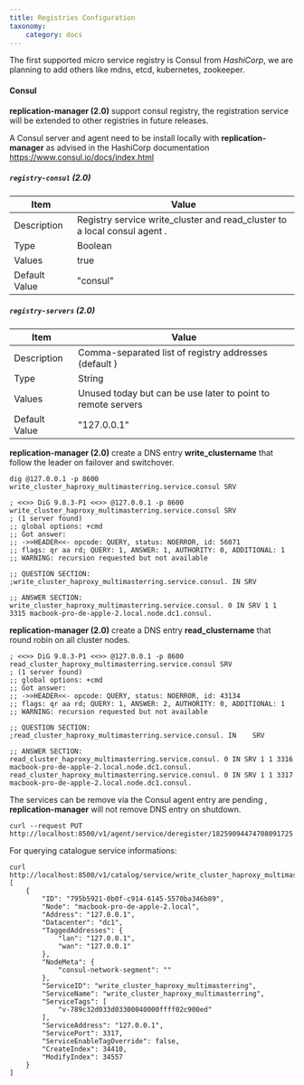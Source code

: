 ```yaml
---
title: Registries Configuration
taxonomy:
    category: docs
---
```

The first supported micro service registry is Consul from *HashiCorp*, we are planning to add others like mdns, etcd, kubernetes, zookeeper.

#### Consul

**replication-manager (2.0)** support consul registry, the registration service will be extended to other registries in future releases.

A Consul server and agent need to be install locally with **replication-manager** as advised in the HashiCorp documentation https://www.consul.io/docs/index.html

##### `registry-consul` (2.0)

| Item | Value |
| ---- | ----- |
| Description | Registry service write_cluster and read_cluster to a local consul agent . |
| Type | Boolean |
| Values | true |
| Default Value | "consul" |  

##### `registry-servers` (2.0)

| Item | Value |
| ---- | ----- |
| Description | Comma-separated list of registry addresses (default ) |
| Type | String |
| Values | Unused today but can be use later to point to remote servers|
| Default Value | "127.0.0.1" |


**replication-manager (2.0)** create a DNS entry **write_clustername** that follow the leader on failover and switchover.


```
dig @127.0.0.1 -p 8600 write_cluster_haproxy_multimasterring.service.consul SRV

; <<>> DiG 9.8.3-P1 <<>> @127.0.0.1 -p 8600 write_cluster_haproxy_multimasterring.service.consul SRV
; (1 server found)
;; global options: +cmd
;; Got answer:
;; ->>HEADER<<- opcode: QUERY, status: NOERROR, id: 56071
;; flags: qr aa rd; QUERY: 1, ANSWER: 1, AUTHORITY: 0, ADDITIONAL: 1
;; WARNING: recursion requested but not available

;; QUESTION SECTION:
;write_cluster_haproxy_multimasterring.service.consul. IN SRV

;; ANSWER SECTION:
write_cluster_haproxy_multimasterring.service.consul. 0	IN SRV 1 1 3315 macbook-pro-de-apple-2.local.node.dc1.consul.
```

**replication-manager (2.0)** create a DNS entry **read_clustername** that round robin on all cluster nodes.


```
; <<>> DiG 9.8.3-P1 <<>> @127.0.0.1 -p 8600 read_cluster_haproxy_multimasterring.service.consul SRV
; (1 server found)
;; global options: +cmd
;; Got answer:
;; ->>HEADER<<- opcode: QUERY, status: NOERROR, id: 43134
;; flags: qr aa rd; QUERY: 1, ANSWER: 2, AUTHORITY: 0, ADDITIONAL: 1
;; WARNING: recursion requested but not available

;; QUESTION SECTION:
;read_cluster_haproxy_multimasterring.service.consul. IN	SRV

;; ANSWER SECTION:
read_cluster_haproxy_multimasterring.service.consul. 0 IN SRV 1 1 3316 macbook-pro-de-apple-2.local.node.dc1.consul.
read_cluster_haproxy_multimasterring.service.consul. 0 IN SRV 1 1 3317 macbook-pro-de-apple-2.local.node.dc1.consul.
```

The services can be remove via the Consul agent entry are pending , **replication-manager** will not remove DNS entry on shutdown.

```
curl --request PUT http://localhost:8500/v1/agent/service/deregister/18259094474708091725
```


For querying catalogue service informations:
```
curl http://localhost:8500/v1/catalog/service/write_cluster_haproxy_multimasterring
[
    {
        "ID": "795b5921-0b0f-c914-6145-5570ba346b89",
        "Node": "macbook-pro-de-apple-2.local",
        "Address": "127.0.0.1",
        "Datacenter": "dc1",
        "TaggedAddresses": {
            "lan": "127.0.0.1",
            "wan": "127.0.0.1"
        },
        "NodeMeta": {
            "consul-network-segment": ""
        },
        "ServiceID": "write_cluster_haproxy_multimasterring",
        "ServiceName": "write_cluster_haproxy_multimasterring",
        "ServiceTags": [
            "v-789c32d033d03300040000ffff02c900ed"
        ],
        "ServiceAddress": "127.0.0.1",
        "ServicePort": 3317,
        "ServiceEnableTagOverride": false,
        "CreateIndex": 34410,
        "ModifyIndex": 34557
    }
]
```
